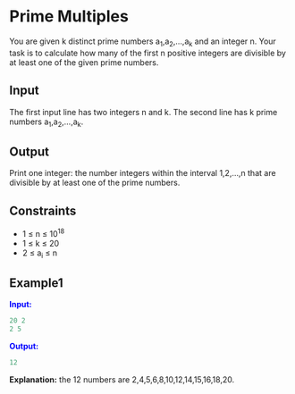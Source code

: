 # Prime Multiples

You are given k distinct prime numbers a<sub>1</sub>,a<sub>2</sub>,&hellip;,a<sub>k</sub> and an integer n.
Your task is to calculate how many of the first n positive integers are divisible by at least one of the given prime numbers.

## Input

The first input line has two integers n and k.
The second line has k prime numbers a<sub>1</sub>,a<sub>2</sub>,&hellip;,a<sub>k</sub>.

## Output

Print one integer: the number integers within the interval 1,2,&hellip;,n that are divisible by at least one of the prime numbers.

## Constraints

- 1 &le; n &le; 10<sup>18</sup>
- 1 &le; k &le; 20
- 2 &le; a<sub>i</sub> &le; n

## Example1
<font color="blue">**Input:**</font>
```c++
20 2
2 5
```
<font color="blue">**Output:**</font>
```c++
12
``` 

**Explanation:** the 12 numbers are 2,4,5,6,8,10,12,14,15,16,18,20.